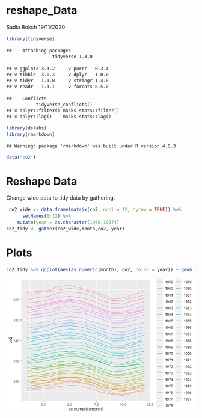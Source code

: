 reshape\_Data
================
Sadia Boksh
19/11/2020

``` r
library(tidyverse)
```

    ## -- Attaching packages ------------------------------------------------------------- tidyverse 1.3.0 --

    ## v ggplot2 3.3.2     v purrr   0.3.4
    ## v tibble  3.0.3     v dplyr   1.0.0
    ## v tidyr   1.1.0     v stringr 1.4.0
    ## v readr   1.3.1     v forcats 0.5.0

    ## -- Conflicts ---------------------------------------------------------------- tidyverse_conflicts() --
    ## x dplyr::filter() masks stats::filter()
    ## x dplyr::lag()    masks stats::lag()

``` r
library(dslabs)
library(rmarkdown)
```

    ## Warning: package 'rmarkdown' was built under R version 4.0.3

``` r
data("co2")
```

# Reshape Data

Change wide data to tidy data by gathering.

``` r
 co2_wide <- data.frame(matrix(co2, ncol = 12, byrow = TRUE)) %>% 
      setNames(1:12) %>%
    mutate(year = as.character(1959:1997))
co2_tidy <- gather(co2_wide,month,co2,-year)
```

# Plots

``` r
co2_tidy %>% ggplot(aes(as.numeric(month), co2, color = year)) + geom_line()
```

![](reshape_data_co2_files/figure-gfm/unnamed-chunk-3-1.png)<!-- -->
